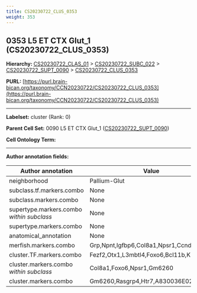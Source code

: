 ```yaml
---
title: CS20230722_CLUS_0353
weight: 353
---
```

## 0353 L5 ET CTX Glut_1 (CS20230722_CLUS_0353)
<b>Hierarchy: </b>
[CS20230722_CLAS_01](../CS20230722_CLAS_01) >
[CS20230722_SUBC_022](../CS20230722_SUBC_022) >
[CS20230722_SUPT_0090](../CS20230722_SUPT_0090) >
[CS20230722_CLUS_0353](../CS20230722_CLUS_0353)

**PURL:** [https://purl.brain-bican.org/taxonomy/CCN20230722/CS20230722_CLUS_0353](https://purl.brain-bican.org/taxonomy/CCN20230722/CS20230722_CLUS_0353)

---


**Labelset:** cluster (Rank: 0)

**Parent Cell Set:** 0090 L5 ET CTX Glut_1 ([CS20230722_SUPT_0090](../CS20230722_SUPT_0090))



**Cell Ontology Term:** 

[MARKER GENES.]: #


---

[TRANSFERRED ANNOTATIONS.]: #


[AUTHOR ANNOTATION FIELDS.]: #


**Author annotation fields:**

| Author annotation | Value |
|-------------------|-------|
|neighborhood|Pallium-Glut|
|subclass.tf.markers.combo|None|
|subclass.markers.combo|None|
|supertype.markers.combo _within subclass_|None|
|supertype.markers.combo|None|
|anatomical_annotation|None|
|merfish.markers.combo|Grp,Npnt,Igfbp6,Col8a1,Npsr1,Ccnd2,Vegfc|
|cluster.TF.markers.combo|Fezf2,Otx1,L3mbtl4,Foxo6,Bcl11b,Klf5|
|cluster.markers.combo _within subclass_|Col8a1,Foxo6,Npsr1,Gm6260|
|cluster.markers.combo|Gm6260,Rasgrp4,Htr7,A830036E02Rik|
